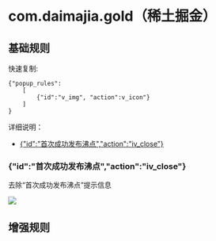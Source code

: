 # com.daimajia.gold（稀土掘金）

## 基础规则

快速复制:
```
{"popup_rules":
    [
        {"id":"v_img", "action":v_icon"}
    ]
}
```
详细说明：
- [{"id":"首次成功发布沸点","action":"iv_close"}](#id首次成功发布沸点actioniv_close)

### {"id":"首次成功发布沸点","action":"iv_close"}
去除“首次成功发布沸点”提示信息

![](./assets/iv_close.jpg)

## 增强规则
